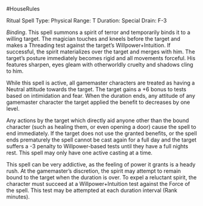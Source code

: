 #HouseRules 

Ritual Spell
Type:  Physical
Range: T
Duration: Special
Drain: F-3

_Binding_. This spell summons a spirit of terror and temporarily binds it to a willing target. The magician touches and kneels before the target and makes a Threading test against the target’s Willpower+Intuition. If successful, the spirit materializes over the target and merges with him. The target’s posture immediately becomes rigid and all movements forceful. His features sharpen, eyes gleam with otherworldly cruelty and shadows cling to him.

While this spell is active, all gamemaster characters are treated as having a Neutral attitude towards the target. The target gains a +6 bonus to tests based on intimidation and fear. When the duration ends, any attitude of any gamemaster character the target applied the benefit to decreases by one level.

Any actions by the target which directly aid anyone other than the bound character (such as healing them, or even opening a door) cause the spell to end immediately. If the target does not use the granted benefits, or the spell ends prematurely the spell cannot be cast again for a full day and the target suffers a -3 penalty to Willpower-based tests until they have a full nights rest. This spell may only have one active casting at a time.

This spell can be very addictive, as the feeling of power it grants is a heady rush. At the gamemaster’s discretion, the spirit may attempt to remain bound to the target when the duration is over. To expel a reluctant spirit, the character must succeed at a Willpower+Intuition test against the Force of the spell. This test may be attempted at each duration interval (Rank minutes).